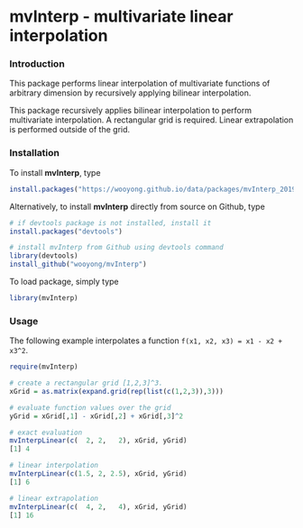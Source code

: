 # mvInterp - multivariate linear interpolation

### Introduction

This package performs linear interpolation of multivariate functions of arbitrary dimension by recursively applying bilinear interpolation.

This package recursively applies bilinear interpolation to perform multivariate interpolation. A rectangular grid is required. Linear extrapolation is performed outside of the grid.

### Installation

To install **mvInterp**, type

```r
install.packages("https://wooyong.github.io/data/packages/mvInterp_2019.10.23.tar.gz", repos=NULL, type="source")
```

Alternatively, to install **mvInterp** directly from source on Github, type

```r
# if devtools package is not installed, install it
install.packages("devtools")

# install mvInterp from Github using devtools command
library(devtools)
install_github("wooyong/mvInterp")
```

To load package, simply type

```r
library(mvInterp)
```

### Usage

The following example interpolates a function `f(x1, x2, x3) = x1 - x2 + x3^2`.

```r
require(mvInterp)

# create a rectangular grid [1,2,3]^3.
xGrid = as.matrix(expand.grid(rep(list(c(1,2,3)),3)))

# evaluate function values over the grid
yGrid = xGrid[,1] - xGrid[,2] + xGrid[,3]^2

# exact evaluation
mvInterpLinear(c(  2, 2,   2), xGrid, yGrid)
[1] 4

# linear interpolation
mvInterpLinear(c(1.5, 2, 2.5), xGrid, yGrid)
[1] 6

# linear extrapolation
mvInterpLinear(c(  4, 2,   4), xGrid, yGrid)
[1] 16
```

